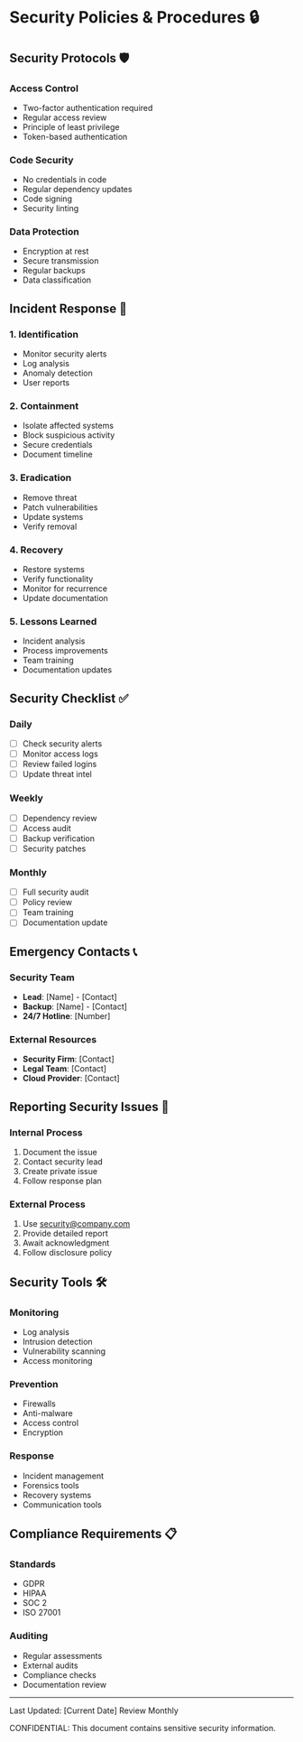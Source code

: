 # Security Policies & Procedures 🔒

## Security Protocols 🛡️

### Access Control
- Two-factor authentication required
- Regular access review
- Principle of least privilege
- Token-based authentication

### Code Security
- No credentials in code
- Regular dependency updates
- Code signing
- Security linting

### Data Protection
- Encryption at rest
- Secure transmission
- Regular backups
- Data classification

## Incident Response 🚨

### 1. Identification
- Monitor security alerts
- Log analysis
- Anomaly detection
- User reports

### 2. Containment
- Isolate affected systems
- Block suspicious activity
- Secure credentials
- Document timeline

### 3. Eradication
- Remove threat
- Patch vulnerabilities
- Update systems
- Verify removal

### 4. Recovery
- Restore systems
- Verify functionality
- Monitor for recurrence
- Update documentation

### 5. Lessons Learned
- Incident analysis
- Process improvements
- Team training
- Documentation updates

## Security Checklist ✅

### Daily
- [ ] Check security alerts
- [ ] Monitor access logs
- [ ] Review failed logins
- [ ] Update threat intel

### Weekly
- [ ] Dependency review
- [ ] Access audit
- [ ] Backup verification
- [ ] Security patches

### Monthly
- [ ] Full security audit
- [ ] Policy review
- [ ] Team training
- [ ] Documentation update

## Emergency Contacts 📞

### Security Team
- **Lead**: [Name] - [Contact]
- **Backup**: [Name] - [Contact]
- **24/7 Hotline**: [Number]

### External Resources
- **Security Firm**: [Contact]
- **Legal Team**: [Contact]
- **Cloud Provider**: [Contact]

## Reporting Security Issues 📝

### Internal Process
1. Document the issue
2. Contact security lead
3. Create private issue
4. Follow response plan

### External Process
1. Use security@company.com
2. Provide detailed report
3. Await acknowledgment
4. Follow disclosure policy

## Security Tools 🛠️

### Monitoring
- Log analysis
- Intrusion detection
- Vulnerability scanning
- Access monitoring

### Prevention
- Firewalls
- Anti-malware
- Access control
- Encryption

### Response
- Incident management
- Forensics tools
- Recovery systems
- Communication tools

## Compliance Requirements 📋

### Standards
- GDPR
- HIPAA
- SOC 2
- ISO 27001

### Auditing
- Regular assessments
- External audits
- Compliance checks
- Documentation review

---

Last Updated: [Current Date]
Review Monthly

CONFIDENTIAL: This document contains sensitive security information.
